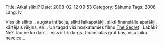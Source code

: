 Title: Atkal slikti?
Date: 2008-02-12 09:53
Category: Sākums
Tags: 2008
Lang: lv

Viss tik slikts .. augsta inflācija, slikti laikapstākļi, slikti finansiālie apstākļi, kārtējais rēķins, eh... Un tagad visi noskatamies filmu [The Secret][1] . Labāk? Nē? Tad ne ko darīt .. viss ir tik dārgs, finansiālas grūtības, visu laiku neveica....

  [1]: http://imdb.com/title/tt0846789/
